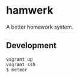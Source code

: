 hamwerk
=======

A better homework system.

Development
-----------

    vagrant up
    vagrant ssh
    $ meteor
